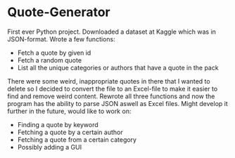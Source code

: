 # Quote-Generator
First ever Python project. Downloaded a dataset at Kaggle which was in JSON-format. Wrote a few functions:

- Fetch a quote by given id
- Fetch a random quote
- List all the unique categories or authors that have a quote in the pack

There were some weird, inappropriate quotes in there that I wanted to delete so I decided to convert the file to an Excel-file to make it easier to find and remove weird content. 
Rewrote all three functions and now the program has the ability to parse JSON aswell as Excel files. Might develop it further in the future, would like to work on:

- Finding a quote by keyword
- Fetching a quote by a certain author
- Fetching a quote from a certain category
- Possibly adding a GUI
